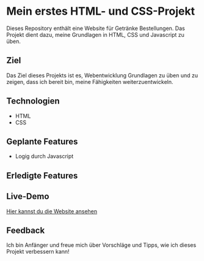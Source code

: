 # Mein erstes HTML- und CSS-Projekt

Dieses Repository enthält eine Website für Getränke Bestellungen. Das Projekt dient dazu, meine Grundlagen in HTML, CSS und Javascript zu üben.

## Ziel
Das Ziel dieses Projekts ist es, Webentwicklung Grundlagen zu üben und zu zeigen, dass ich bereit bin, meine Fähigkeiten weiterzuentwickeln.

## Technologien
- HTML
- CSS

## Geplante Features
- Logig durch Javascript

## Erledigte Features


## Live-Demo
[Hier kannst du die Website ansehen](https://andrei04-0106.github.io/Projekt5_Website_GetraenkeAuswahl_Formular)

## Feedback
Ich bin Anfänger und freue mich über Vorschläge und Tipps, wie ich dieses Projekt verbessern kann!
